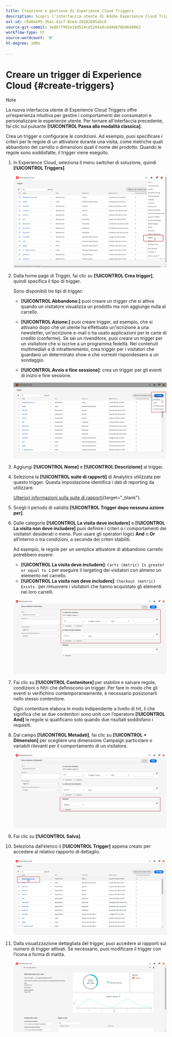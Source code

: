```yaml
---
title: Creazione e gestione di Experience Cloud Triggers
description: Scopri l’interfaccia utente di Adobe Experience Cloud Triggers
exl-id: c0d04e95-2bac-41c7-8ce4-28282695abc8
source-git-commit: 3edbf7991e19d524ce5284a0cdd46676b9640062
workflow-type: ht
source-wordcount: '0'
ht-degree: 100%

---
```


# Creare un trigger di Experience Cloud {#create-triggers}

>[!NOTE]
>
> La nuova interfaccia utente di Experience Cloud Triggers offre un’esperienza intuitiva per gestire i comportamenti dei consumatori e personalizzare le esperienze utente. Per tornare all’interfaccia precedente, fai clic sul pulsante **[!UICONTROL Passa alla modalità classica]**.

Crea un trigger e configurane le condizioni. Ad esempio, puoi specificare i criteri per le regole di un attivatore durante una visita, come metriche quali abbandono del carrello o dimensioni quali il nome del prodotto. Quando le regole sono soddisfatte, il trigger viene eseguito.

1. In Experience Cloud, seleziona il menu switcher di soluzione, quindi **[!UICONTROL Triggers]**.

   ![](assets/triggers_7.png)

1. Dalla home page di Trigger, fai clic su **[!UICONTROL Crea trigger]**, quindi specifica il tipo di trigger.

   Sono disponibili tre tipi di trigger:

   * **[!UICONTROL Abbandono:]** puoi creare un trigger che si attiva quando un visitatore visualizza un prodotto ma non aggiunge nulla al carrello.

   * **[!UICONTROL Azione:]** puoi creare trigger, ad esempio, che si attivano dopo che un utente ha effettuato un’iscrizione a una newsletter, un’iscrizione e-mail o ha usato applicazioni per le carte di credito (conferme). Se sei un rivenditore, puoi creare un trigger per un visitatore che si iscrive a un programma fedeltà. Nei contenuti multimediali e di intrattenimento, crea trigger per i visitatori che guardano un determinato show e che vorresti rispondessero a un sondaggio.

   * **[!UICONTROL Avvio e fine sessione]**: crea un trigger per gli eventi di inizio e fine sessione.

   ![](assets/triggers_1.png)

1. Aggiungi **[!UICONTROL Nome]** e **[!UICONTROL Descrizione]** al trigger.

1. Seleziona la **[!UICONTROL suite di rapporti]** di Analytics utilizzata per questo trigger. Questa impostazione identifica i dati di reporting da utilizzare.

   [Ulteriori informazioni sulla suite di rapporti](https://experienceleague.adobe.com/docs/analytics/admin/admin-tools/manage-report-suites/c-new-report-suite/t-create-a-report-suite.html?lang=it){target="_blank"}.

1. Scegli il periodo di validità **[!UICONTROL Trigger dopo nessuna azione per]**.

1. Dalle categorie **[!UICONTROL La visita deve includere]** e **[!UICONTROL La visita non deve includere]** puoi definire i criteri o i comportamenti dei visitatori desiderati o meno. Puoi usare gli operatori logici **And** o **Or** all’interno o tra condizioni, a seconda dei criteri stabiliti.

   Ad esempio, le regole per un semplice attivatore di abbandono carrello potrebbero essere:

   * **[!UICONTROL La visita deve includere]**: `Carts (metric) Is greater or equal to 1` per eseguire il targeting dei visitatori con almeno un elemento nel carrello.
   * **[!UICONTROL La visita non deve includere]**: `Checkout (metric) Exists.` per rimuovere i visitatori che hanno acquistato gli elementi nei loro carrelli.

   ![](assets/triggers_2.png)

1. Fai clic su **[!UICONTROL Contenitore]** per stabilire e salvare regole, condizioni o filtri che definiscono un trigger. Per fare in modo che gli eventi si verifichino contemporaneamente, è necessario posizionarli nello stesso contenitore.

   Ogni contenitore elabora in modo indipendente a livello di hit, il che significa che se due contenitori sono uniti con l’operatore **[!UICONTROL And]** le regole si qualificano solo quando due risultati soddisfano i requisiti.

1. Dal campo **[!UICONTROL Metadati]**, fai clic su **[!UICONTROL + Dimension]** per scegliere una dimensione Campaign particolare o variabili rilevanti per il comportamento di un visitatore.

   ![](assets/triggers_3.png)

1. Fai clic su **[!UICONTROL Salva]**.

1. Seleziona dall’elenco il **[!UICONTROL Trigger]** appena creato per accedere al relativo rapporto di dettaglio.

   ![](assets/triggers_4.png)

1. Dalla visualizzazione dettagliata del trigger, puoi accedere ai rapporti sul numero di trigger attivati. Se necessario, puoi modificare il trigger con l’icona a forma di matita.

   ![](assets/triggers_5.png)
